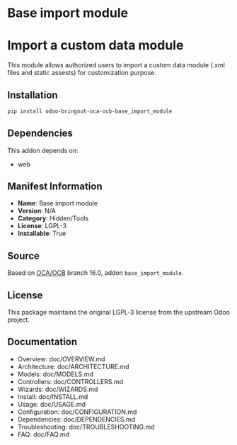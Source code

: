 # Base import module


Import a custom data module
===========================

This module allows authorized users to import a custom data module (.xml files and static assests)
for customization purpose.


## Installation

```bash
pip install odoo-bringout-oca-ocb-base_import_module
```

## Dependencies

This addon depends on:
- web

## Manifest Information

- **Name**: Base import module
- **Version**: N/A
- **Category**: Hidden/Tools
- **License**: LGPL-3
- **Installable**: True

## Source

Based on [OCA/OCB](https://github.com/OCA/OCB) branch 16.0, addon `base_import_module`.

## License

This package maintains the original LGPL-3 license from the upstream Odoo project.

## Documentation

- Overview: doc/OVERVIEW.md
- Architecture: doc/ARCHITECTURE.md
- Models: doc/MODELS.md
- Controllers: doc/CONTROLLERS.md
- Wizards: doc/WIZARDS.md
- Install: doc/INSTALL.md
- Usage: doc/USAGE.md
- Configuration: doc/CONFIGURATION.md
- Dependencies: doc/DEPENDENCIES.md
- Troubleshooting: doc/TROUBLESHOOTING.md
- FAQ: doc/FAQ.md
